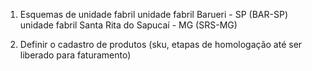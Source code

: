 1. Esquemas de unidade fabril
   unidade fabril Barueri - SP (BAR-SP)
   unidade fabril Santa Rita do Sapucaí - MG (SRS-MG)

2. Definir o cadastro de produtos (sku, etapas de homologação até ser liberado para faturamento)
